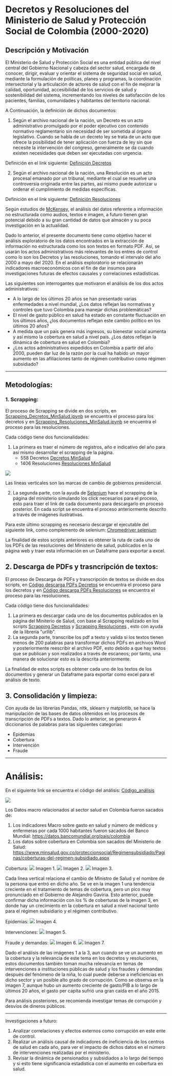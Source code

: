 # Decretos y Resoluciones del Ministerio de Salud y Protección Social de Colombia (2000-2020)

## Descripción y Motivación 

El Ministerio de Salud y Protección Social es una entidad pública del nivel central del Gobierno Nacional y cabeza del sector salud, encargada de conocer, dirigir, evaluar y orientar el sistema de seguridad social en salud, mediante la formulación de políticas, planes y programas, la coordinación intersectorial y la articulación de actores de salud con el fin de mejorar la calidad, oportunidad, accesibilidad de los servicios de salud y sostenibilidad del sistema, incrementando los niveles de satisfacción de los pacientes, familias, comunidades y habitantes del territorio nacional.

A Continuación, la definición de dichos documentos: 

1. Según el archivo nacional de la nación, un Decreto es un acto administrativo promulgado por el poder ejecutivo con contenido normativo reglamentario sin necesidad de ser sometida al órgano legislativo. Cuando se habla de un decreto ley se trata de un acto que ofrece la posibilidad de tener aplicación con fuerza de ley sin que necesite la intervención del congreso, generalmente se da cuando existen necesidades que deben ser ejecutadas con urgencia.

Definición en el link siguiente: [Definición Decretos](https://normativa.archivogeneral.gov.co/inicio/decretos/) 

2. Según el archivo nacional de la nación, una Resolución es un acto procesal emanado por un tribunal, mediante el cual se resuelve una controversia originada entre las partes, así mismo puede autorizar u ordenar el cumplimiento de medidas específicas. 

Definición en el link siguiente: [Definición Resoluciones](https://normativa.archivogeneral.gov.co/inicio/resoluciones/)

Según estudios de [McKensey](https://www.mckinsey.com/featured-insights/artificial-intelligence/visualizing-the-uses-and-potential-impact-of-ai-and-other-analytics), el análisis del datos referente a información no estructurada como audios, textos e imagen, a futuro tienen gran potencial debido a su gran cantidad de datos que almacén y su poca investigación en la actualidad.

Dado lo anterior, el presente documento tiene como objetivo hacer el análisis exploratorio de los datos encontrados en la extracción de información no estructurada como los son textos en formato PDF. Así, se usarán los actos administrativos más relevantes de los entres de control como lo son los Decretos y las resoluciones, tomando el intervalo del año 2000 a mayo del 2020. En el análisis exploratorio se relacionarán indicadores macroeconómicos con el fin de dar insumos para investigaciones futuras de efectos causales y correlaciones estadísticas. 

Las siguientes son interrogantes que motivaron el análisis de los dos actos administrativos: 

- A lo largo de los últimos 20 años se han presentado varias enfermedades a nivel mundial, ¿Los datos reflejan las normativas y controles que tuvo Colombia para manejar dichas problemáticas? 
- El nivel de gasto público en salud ha estado en constante fluctuación en los últimos años, ¿los documentos reflejan este cambio político en los últimos 20 años? 
- A medida que un país genera más ingresos, su bienestar social aumenta y así mismo la cobertura en salud a nivel país. ¿Los datos reflejan la dinámica de cobertura en salud en Colombia?
- ¿Los actos administrativos expedidos en Colombia a partir del año 2000, pueden dar luz de la razón por la cual ha habido un mayor aumento en las afiliaciones tanto de régimen contributivo como régimen subsidiado?

----
## Metodologías: 

### 1. Scrapping:

El proceso de Scrapping se divide en dos scripts, en [Scrapping_Decretos_MinSalud.ipynb](Decretos/Scrapping_Decretos_MinSalud.ipynb) se encuentra el proceso para los decretos y en [Scrapping_Resoluciones_MinSalud.ipynb](Decretos/Scrapping_Resoluciones_MinSalud.ipynb) se encuentra el proceso para las resoluciones.

Cada código tiene dos funcionalidades:
1. La primera es traer el número de registros, año e indicativo del año para así mismo desarrollar el scrapping de la página.
   - 558 Decretos [Decretos MinSalud](https://www.minsalud.gov.co/Paginas/Norm_Decretos.aspx)
   - 1406 Resoluciones [Resoluciones MinSalud](https://www.minsalud.gov.co/Paginas/Norm_Resoluciones.aspx) 
 <img src="Imagenes/publicaciones_año.png">
 
Las líneas verticales son las marcas de cambio de gobiernos presidencial.

2. La segunda parte, con la ayuda de [Selenium](https://github.com/SeleniumHQ/selenium) hace el scrapping de la página del ministerio simulando los click necesarios para el proceso, esto para traer el link de cada documento para descargarlo en proceso posterior. En cada script se encuentra el proceso anteriormente descrito a través de imágenes ilustrativas.

Para este último scrapping es necesario descargar el ejecutable del siguiente link, como complemento de selenium:
[Chromedriver selenium](https://chromedriver.chromium.org/)

La finalidad de estos scripts anteriores es obtener la ruta de cada uno de los PDFs de las resoluciones del Ministerio de salud, publicados en la página web y traer esta información en un Dataframe para exportar a excel.


## 2. Descarga de PDFs y trasncripción de textos:

El proceso de Descarga de PDFs y transcripción de textos se divide en dos scripts, en [Código descarga PDFs Decretos](Decretos/Descarga_PDFs_%26_Trasncripci%C3%B3n_decretos.ipynb) se encuentra el proceso para los decretos y en [Código descarga PDFs Resoluciones](Resoluciones/Descarga_PDFs_%26_Trasncripci%C3%B3n_resoluciones.ipynb) se encuentra el proceso para las resoluciones.

Cada código tiene dos funcionalidades:
 1. La primera es descargar cada uno de los documentos publicados en la página del Miniterio de Salud, con base al Scrapping realizado en los scripts [Scrapping Decretos](Decretos/Scrapping_Decretos_MinSalud.ipynb) y [Scrapping Resoluciones](Resoluciones/Scrapping_Resoluciones_MinSalud.ipynb) , esto con ayuda de la librería "urllib".
 2. La segunda parte, transcribe los pdf a texto y valida si los textos tienen menos de 200 palabras para transformar dichos PDFs en archivos Word y posteriormente reescribir el archivo PDF, esto debido a que hay textos que se publican y son realizados a través de escaneos; por tanto, una manera de solucionar esto es la descrita anteriormente.

La finalidad de estos scripts es obtener cada uno de los textos de los documentos y generar un Dataframe para exportar como excel para el análisis de texto.

## 3. Consolidación y limpieza:

Con ayuda de las librerías Pandas, nltk, sklearn y matplotlib, se hace la manipulación de las bases de datos obtenidos en los procesos de transcripción de PDFs a textos. Dado lo anterior, se generaron 4 diccionarios de palabras para las siguientes categorías:
- Epidemias
- Cobertura
- Intervención
- Fraude

---
# Análisis: 

En el siguiente link se encuentra el código del análisis: [Código_análisis](https://github.com/ccamilocristian/MCPP_cristian.moreno/blob/master/Proyecto%20final/Analisis%20texto/Analisis_textos.ipynb)

<img src="Imagenes/word_cloud.png">

Los Datos macro relacionados al sector salud en Colombia fueron sacados de:

1. Los indicadores Macro sobre gasto en salud y número de médicos y enfermeras por cada 1000 habitantes fueron sacados del Banco Mundial: https://datos.bancomundial.org/pais/colombia
2. Los datos sobre cobertura en Colombia son sacados del Ministerio de Salud: https://www.minsalud.gov.co/proteccionsocial/Regimensubsidiado/Paginas/coberturas-del-regimen-subsidiado.aspx

Cobertura:
<img src="Imagenes/cobertura_año.png">
Imagen 1.
<img src="Imagenes/gasto_salud_PIB.png">
Imagen 2.
<img src="Imagenes/cobertura.png">
Imagen 3.

Cada línea vertical relaciona el cambio de Ministro de Salud y el nombre de la persona que entró en dicho año. Se ve en la imagen 1 una tendencia creciente en el tratamiento de temas de cobertura, pero un pico muy pronunciado en el Gobierno de Alejandro Gaviria. Esto anterior, puede confirmar dicha información con los % de coberturas de la imagen 3, en donde hay un crecimiento en la cobertura en salud a nivel nacional tanto para el régimen subsidiario y el régimen contributivo.

Epidemias:
<img src="Imagenes/epidemias.png">
Imagen 4.

Intervenciones:
<img src="Imagenes/intervenciones.png">
Imagen 5.

Fraude y demandas:
<img src="Imagenes/fraude.png">
Imagen 6.
<img src="Imagenes/salud_per_capita.png">
Imagen 7.

Dado el análisis de las imágenes 1 a la 3, aun cuando se ve un aumento en la cobertura y la relevancia de este tema en los decretos y resoluciones, estos documentos también toman mucha relevancia en temas de intervenciones a instituciones públicas de salud y los fraudes y demandas después del fenómeno de la niña, lo cual puede deberse a ineficiencias en dicho sector y un posible alto grado de corrupción. Como se observa en la imagen 7, aunque hubo un aumento creciente de gasto/PIB a lo largo de últimos 20 años, el gasto per capita sufrió una gran caída en el año 2015. 

Para análisis posteriores, se recomienda investigar temas de corrupción y desvíos de dineros públicos.

--- 

Investigaciones a futuro:
1. Analizar correlaciones y efectos externos como corrupción en este ente de control.
2. Realizar un análisis causal de indicadores de ineficiencia de los centros de salud en cada año, para ver el impacto de dichos datos en el número de intervenciones realizadas por el ministerio.
3. Revisar la dinámica de pensionados y subsidiados a lo largo del tiempo y si esto tiene significancia estadística con el aumento en cobertura en salud.
